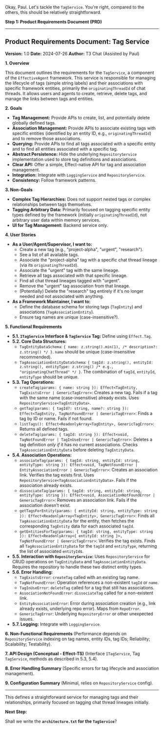 Okay, Paul. Let's tackle the `TagService`. You're right, compared to the others, this should be relatively straightforward.

**Step 1: Product Requirements Document (PRD)**

---

## Product Requirements Document: Tag Service

**Version:** 1.0
**Date:** 2024-07-26
**Author:** T3 Chat (Assisted by Paul)

**1. Overview**

This document outlines the requirements for the `TagService`, a component of the `EffectiveAgent` framework. This service is responsible for managing the lifecycle of tags (simple string labels) and their associations with specific framework entities, primarily the `originatingThreadId` of chat threads. It allows users and agents to create, retrieve, delete tags, and manage the links between tags and entities.

**2. Goals**

*   **Tag Management:** Provide APIs to create, list, and potentially delete globally defined tags.
*   **Association Management:** Provide APIs to associate existing tags with specific entities (identified by an entity ID, e.g., `originatingThreadId`) and to remove those associations.
*   **Querying:** Provide APIs to find all tags associated with a specific entity and to find all entities associated with a specific tag.
*   **Abstract Persistence:** Hide the underlying `RepositoryService` implementation used to store tag definitions and associations.
*   **Clear API:** Offer a simple, Effect-native API for tag and association management.
*   **Integration:** Integrate with `LoggingService` and `RepositoryService`.
*   **Consistency:** Follow framework patterns.

**3. Non-Goals**

*   **Complex Tag Hierarchies:** Does not support nested tags or complex relationships between tags themselves.
*   **Tagging Arbitrary Data:** Primarily focused on tagging specific entity types defined by the framework (initially `originatingThreadId`), not arbitrary user data within memory services.
*   **UI for Tag Management:** Backend service only.

**4. User Stories**

*   **As a User/Agent/Supervisor, I want to:**
    *   Create a new tag (e.g., "project-alpha", "urgent", "research").
    *   See a list of all available tags.
    *   Associate the "project-alpha" tag with a specific chat thread lineage (via its `originatingThreadId`).
    *   Associate the "urgent" tag with the same lineage.
    *   Retrieve all tags associated with that specific lineage.
    *   Find all chat thread lineages tagged with "urgent".
    *   Remove the "urgent" tag association from that lineage.
    *   (Potentially) Delete the "research" tag entirely if it's no longer needed and not associated with anything.
*   **As a Framework Maintainer, I want to:**
    *   Define the database schema for storing tags (`TagEntity`) and associations (`TagAssociationEntity`).
    *   Ensure tag names are unique (case-insensitive?).

**5. Functional Requirements**

*   **5.1. `ITagService` Interface & `TagService` Tag:** Define using `Effect.Tag`.
*   **5.2. Core Data Structures:**
    *   `TagEntityDataSchema`: `{ name: z.string().min(1), /* description?: z.string() */ }`. `name` should be unique (case-insensitive recommended).
    *   `TagAssociationEntityDataSchema`: `{ tagId: z.string(), entityId: z.string(), entityType: z.string() /* e.g., "originatingChatThread" */ }`. The combination of `tagId`, `entityId`, `entityType` should be unique.
*   **5.3. Tag Operations:**
    *   `createTag(params: { name: string }): Effect<TagEntity, TagExistsError | GenericTagError>`: Creates a new tag. Fails if a tag with the same name (case-insensitive) already exists. Uses `RepositoryService<TagEntityData>`.
    *   `getTag(params: { tagId?: string, name?: string }): Effect<TagEntity, TagNotFoundError | GenericTagError>`: Finds a tag by ID or name. Fails if not found.
    *   `listTags(): Effect<ReadonlyArray<TagEntity>, GenericTagError>`: Returns all defined tags.
    *   `deleteTag(params: { tagId: string }): Effect<void, TagNotFoundError | TagInUseError | GenericTagError>`: Deletes a tag definition *only if* it has no current associations. Checks `TagAssociationEntityData` before deleting `TagEntityData`.
*   **5.4. Association Operations:**
    *   `associateTag(params: { tagId: string, entityId: string, entityType: string }): Effect<void, TagNotFoundError | EntityAssociationError | GenericTagError>`: Creates an association link. Verifies the tag exists first. Uses `RepositoryService<TagAssociationEntityData>`. Fails if the association already exists.
    *   `dissociateTag(params: { tagId: string, entityId: string, entityType: string }): Effect<void, AssociationNotFoundError | GenericTagError>`: Removes an association link. Fails if the association doesn't exist.
    *   `getTagsForEntity(params: { entityId: string, entityType: string }): Effect<ReadonlyArray<TagEntity>, GenericTagError>`: Finds all `TagAssociationEntityData` for the entity, then fetches the corresponding `TagEntity` data for each associated `tagId`.
    *   `getEntitiesForTag(params: { tagId: string, entityType: string }): Effect<ReadonlyArray<{ entityId: string }>, TagNotFoundError | GenericTagError>`: Verifies the tag exists. Finds all `TagAssociationEntityData` for the `tagId` and `entityType`, returning the list of associated `entityId`s.
*   **5.5. Interaction with `RepositoryService`:** Uses `RepositoryService` for CRUD operations on `TagEntityData` and `TagAssociationEntityData`. Requires the repository to handle these two distinct entity types.
*   **5.6. Error Handling:**
    *   `TagExistsError`: `createTag` called with an existing tag name.
    *   `TagNotFoundError`: Operation references a non-existent `tagId` or `name`.
    *   `TagInUseError`: `deleteTag` called for a tag that still has associations.
    *   `AssociationNotFoundError`: `dissociateTag` called for a non-existent link.
    *   `EntityAssociationError`: Error during association creation (e.g., link already exists, underlying repo error). Maps from `RepoError`.
    *   `GenericTagError`: Underlying `RepositoryError` or other unexpected issues.
*   **5.7. Logging:** Integrate with `LoggingService`.

**6. Non-Functional Requirements** (Performance depends on `RepositoryService` indexing on tag names, entity IDs, tag IDs; Reliability; Scalability; Testability).

**7. API Design (Conceptual - Effect-TS)** (Interface `ITagService`, Tag `TagService`, methods as described in 5.3, 5.4).

**8. Error Handling Summary** (Specific errors for tag lifecycle and association management).

**9. Configuration Summary** (Minimal, relies on `RepositoryService` config).

---

This defines a straightforward service for managing tags and their relationships, primarily focused on tagging chat thread lineages initially.

**Next Step:**

Shall we write the **`architecture.txt` for the `TagService`**?
